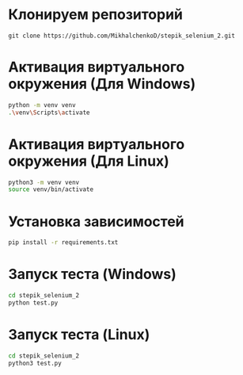 # Клонируем репозиторий
```
git clone https://github.com/MikhalchenkoD/stepik_selenium_2.git
```
# Активация виртуального окружения (Для Windows)
```bash
python -m venv venv
.\venv\Scripts\activate
```
# Активация виртуального окружения (Для Linux)
```bash
python3 -m venv venv
source venv/bin/activate
```
# Установка зависимостей
```bash
pip install -r requirements.txt
```

# Запуск теста (Windows)
```bash
cd stepik_selenium_2
python test.py
```

# Запуск теста (Linux)
```bash
cd stepik_selenium_2
python3 test.py
```